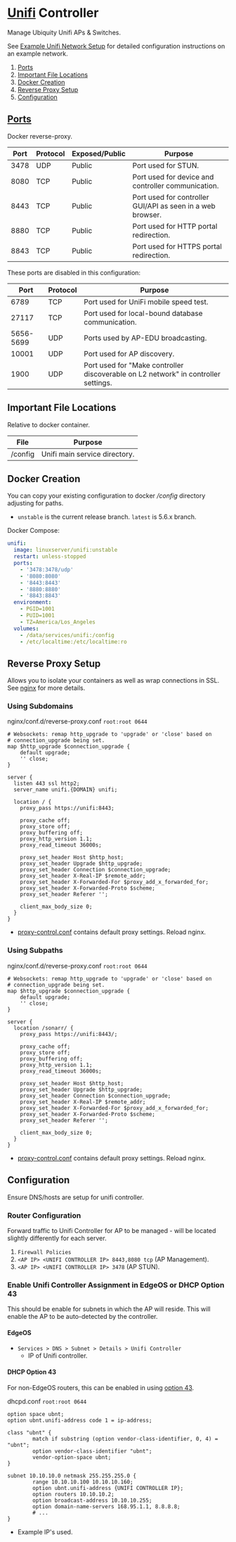 [Unifi][1l] Controller
======================
Manage Ubiquity Unifi APs & Switches.

See [Example Unifi Network Setup][54] for detailed configuration instructions on
an example network.

1. [Ports](#ports)
1. [Important File Locations](#important-file-locations)
1. [Docker Creation](#docker-creation)
1. [Reverse Proxy Setup](#reverse-proxy-setup)
1. [Configuration](#configuration)

[Ports][11]
-----------
Docker reverse-proxy.

| Port | Protocol | Exposed/Public | Purpose                                                    |
|------|----------|----------------|------------------------------------------------------------|
| 3478 | UDP      | Public         | Port used for STUN.                                        |
| 8080 | TCP      | Public         | Port used for device and controller communication.         |
| 8443 | TCP      | Public         | Port used for controller GUI/API as seen in a web browser. |
| 8880 | TCP      | Public         | Port used for HTTP portal redirection.                     |
| 8843 | TCP      | Public         | Port used for HTTPS portal redirection.                    |

These ports are disabled in this configuration:

| Port      | Protocol | Purpose                                                                            |
|-----------|----------|------------------------------------------------------------------------------------|
| 6789      | TCP      | Port used for UniFi mobile speed test.                                             |
| 27117     | TCP      | Port used for local-bound database communication.                                  |
| 5656-5699 | UDP      | Ports used by AP-EDU broadcasting.                                                 |
| 10001     | UDP      | Port used for AP discovery.                                                        |
| 1900      | UDP      | Port used for "Make controller discoverable on L2 network" in controller settings. |

Important File Locations
------------------------
Relative to docker container.

| File       | Purpose                       |
|------------|-------------------------------|
| /config    | Unifi main service directory. |

Docker Creation
---------------
You can copy your existing configuration to docker _/config_ directory
adjusting for paths.

* `unstable` is the current release branch. `latest` is 5.6.x branch.

Docker Compose:
```yaml
unifi:
  image: linuxserver/unifi:unstable
  restart: unless-stopped
  ports:
    - '3478:3478/udp'
    - '8080:8080'
    - '8443:8443'
    - '8880:8880'
    - '8843:8843'
  environment:
    - PGID=1001
    - PUID=1001
    - TZ=America/Los_Angeles
  volumes:
    - /data/services/unifi:/config
    - /etc/localtime:/etc/localtime:ro
```

Reverse Proxy Setup
-------------------
Allows you to isolate your containers as well as wrap connections in SSL. See
[nginx][refco] for more details.

### Using Subdomains
nginx/conf.d/reverse-proxy.conf `root:root 0644`
```nginx
# Websockets: remap http_upgrade to 'upgrade' or 'close' based on
# connection_upgrade being set.
map $http_upgrade $connection_upgrade {
    default upgrade;
    '' close;
}

server {
  listen 443 ssl http2;
  server_name unifi.{DOMAIN} unifi;

  location / {
    proxy_pass https://unifi:8443;

    proxy_cache off;
    proxy_store off;
    proxy_buffering off;
    proxy_http_version 1.1;
    proxy_read_timeout 36000s;

    proxy_set_header Host $http_host;
    proxy_set_header Upgrade $http_upgrade;
    proxy_set_header Connection $connection_upgrade;
    proxy_set_header X-Real-IP $remote_addr;
    proxy_set_header X-Forwarded-For $proxy_add_x_forwarded_for;
    proxy_set_header X-Forwarded-Proto $scheme;
    proxy_set_header Referer '';

    client_max_body_size 0;
  }
}
```
* [proxy-control.conf][ref8b] contains default proxy settings. Reload nginx.

### Using Subpaths
nginx/conf.d/reverse-proxy.conf `root:root 0644`
```nginx
# Websockets: remap http_upgrade to 'upgrade' or 'close' based on
# connection_upgrade being set.
map $http_upgrade $connection_upgrade {
    default upgrade;
    '' close;
}

server {
  location /sonarr/ {
    proxy_pass https://unifi:8443/;

    proxy_cache off;
    proxy_store off;
    proxy_buffering off;
    proxy_http_version 1.1;
    proxy_read_timeout 36000s;

    proxy_set_header Host $http_host;
    proxy_set_header Upgrade $http_upgrade;
    proxy_set_header Connection $connection_upgrade;
    proxy_set_header X-Real-IP $remote_addr;
    proxy_set_header X-Forwarded-For $proxy_add_x_forwarded_for;
    proxy_set_header X-Forwarded-Proto $scheme;
    proxy_set_header Referer '';

    client_max_body_size 0;
  }
}
```
* [proxy-control.conf][ref8b] contains default proxy settings. Reload nginx.

Configuration
-------------
Ensure DNS/hosts are setup for unifi controller.

### Router Configuration
Forward traffic to Unifi Controller for AP to be managed - will be located
slightly differently for each server.

1. `Firewall Policies`
  1. `<AP IP> <UNIFI CONTROLLER IP> 8443,8080 tcp` (AP Management).
  1. `<AP IP> <UNIFI CONTROLLER IP> 3478` (AP STUN).

### Enable Unifi Controller Assignment in EdgeOS or DHCP Option 43
This should be enable for subnets in which the AP will reside. This will enable
the AP to be auto-detected by the controller.

#### EdgeOS
* `Services > DNS > Subnet > Details > Unifi Controller`
  * IP of Unifi controller.

#### DHCP Option 43
For non-EdgeOS routers, this can be enabled in using [option 43][i0].

dhcpd.conf `root:root 0644`
```dhcpd
option space ubnt;
option ubnt.unifi-address code 1 = ip-address;

class "ubnt" {
        match if substring (option vendor-class-identifier, 0, 4) = "ubnt";
        option vendor-class-identifier "ubnt";
        vendor-option-space ubnt;
}

subnet 10.10.10.0 netmask 255.255.255.0 {
        range 10.10.10.100 10.10.10.160;
        option ubnt.unifi-address {UNIFI CONTROLLER IP};
        option routers 10.10.10.2;
        option broadcast-address 10.10.10.255;
        option domain-name-servers 168.95.1.1, 8.8.8.8;
        # ...
}
```
* Example IP's used.

[54]: ../../networking/ubiquiti/example-vlan-network/README.md
[1l]: https://hub.docker.com/r/linuxserver/unifi/
[11]: https://help.ubnt.com/hc/en-us/articles/218506997-UniFi-Ports-Used
[i0]: https://help.ubnt.com/hc/en-us/articles/204909754-UniFi-Device-Adoption-Methods-for-Remote-UniFi-Controllers#7

[ref8b]: ../nginx/proxy-control.conf
[refco]: ../nginx/README.md